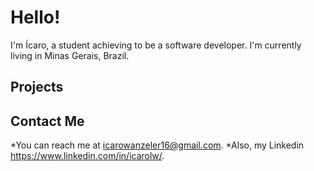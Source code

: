 # Hello!

I'm Ícaro, a student achieving to be a software developer. I'm currently living in Minas Gerais, Brazil.

## Projects

## Contact Me

*You can reach me at <icarowanzeler16@gmail.com>.
*Also, my Linkedin <https://www.linkedin.com/in/icarolw/>.

